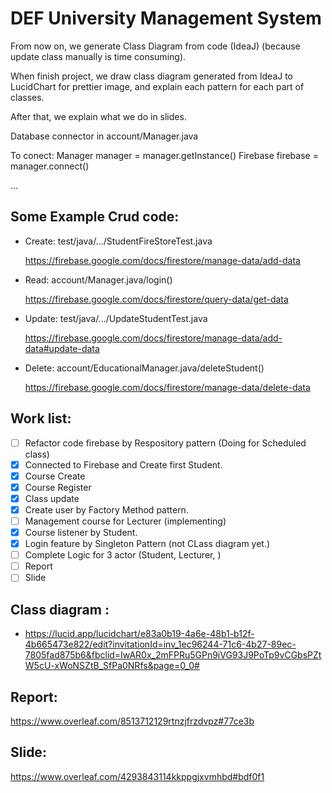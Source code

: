 # DEF University Management System
From now on, we generate Class Diagram from code (IdeaJ) (because update class manually is time consuming).

When finish project, we draw class diagram generated from IdeaJ to LucidChart for prettier image, and explain each pattern for each part of classes.

After that, we explain what we do in slides.

Database connector in account/Manager.java

To conect:
Manager manager = manager.getInstance()
Firebase firebase = manager.connect()


...


## Some Example Crud code:
- Create: test/java/.../StudentFireStoreTest.java

  https://firebase.google.com/docs/firestore/manage-data/add-data
- Read: account/Manager.java/login()

  https://firebase.google.com/docs/firestore/query-data/get-data
- Update: test/java/.../UpdateStudentTest.java

  https://firebase.google.com/docs/firestore/manage-data/add-data#update-data
- Delete: account/EducationalManager.java/deleteStudent()
  
  https://firebase.google.com/docs/firestore/manage-data/delete-data

## Work list:
- [ ] Refactor code firebase by Respository pattern (Doing for Scheduled class)
- [x] Connected to Firebase and Create first Student.
- [x] Course Create
- [x] Course Register
- [x] Class update
- [x] Create user by Factory Method pattern.
- [ ] Management course for Lecturer (implementing)
- [x] Course listener by Student.
- [x] Login feature by Singleton Pattern (not CLass diagram yet.)
- [ ] Complete Logic for 3 actor (Student, Lecturer, )
- [ ] Report
- [ ] Slide

## Class diagram : 
- https://lucid.app/lucidchart/e83a0b19-4a6e-48b1-b12f-4b665473e822/edit?invitationId=inv_1ec96244-71c6-4b27-89ec-7805fad875b6&fbclid=IwAR0x_2mFPRu5GPn9iVG93J9PoTp9vCGbsPZtW5cU-xWoNSZtB_SfPa0NRfs&page=0_0#

## Report: 
https://www.overleaf.com/8513712129rtnzjfrzdvpz#77ce3b

## Slide:
https://www.overleaf.com/4293843114kkppgjxvmhbd#bdf0f1

 
